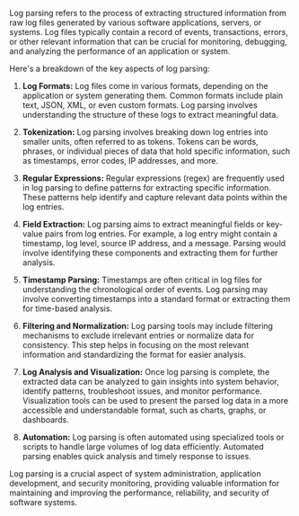 Log parsing refers to the process of extracting structured information from raw log files generated by various software applications, servers, or systems. Log files typically contain a record of events, transactions, errors, or other relevant information that can be crucial for monitoring, debugging, and analyzing the performance of an application or system.

Here's a breakdown of the key aspects of log parsing:

1. **Log Formats:** Log files come in various formats, depending on the application or system generating them. Common formats include plain text, JSON, XML, or even custom formats. Log parsing involves understanding the structure of these logs to extract meaningful data.

2. **Tokenization:** Log parsing involves breaking down log entries into smaller units, often referred to as tokens. Tokens can be words, phrases, or individual pieces of data that hold specific information, such as timestamps, error codes, IP addresses, and more.

3. **Regular Expressions:** Regular expressions (regex) are frequently used in log parsing to define patterns for extracting specific information. These patterns help identify and capture relevant data points within the log entries.

4. **Field Extraction:** Log parsing aims to extract meaningful fields or key-value pairs from log entries. For example, a log entry might contain a timestamp, log level, source IP address, and a message. Parsing would involve identifying these components and extracting them for further analysis.

5. **Timestamp Parsing:** Timestamps are often critical in log files for understanding the chronological order of events. Log parsing may involve converting timestamps into a standard format or extracting them for time-based analysis.

6. **Filtering and Normalization:** Log parsing tools may include filtering mechanisms to exclude irrelevant entries or normalize data for consistency. This step helps in focusing on the most relevant information and standardizing the format for easier analysis.

7. **Log Analysis and Visualization:** Once log parsing is complete, the extracted data can be analyzed to gain insights into system behavior, identify patterns, troubleshoot issues, and monitor performance. Visualization tools can be used to present the parsed log data in a more accessible and understandable format, such as charts, graphs, or dashboards.

8. **Automation:** Log parsing is often automated using specialized tools or scripts to handle large volumes of log data efficiently. Automated parsing enables quick analysis and timely response to issues.

Log parsing is a crucial aspect of system administration, application development, and security monitoring, providing valuable information for maintaining and improving the performance, reliability, and security of software systems.
